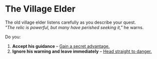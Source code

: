 # The Village Elder

The old village elder listens carefully as you describe your quest.  
*"The relic is powerful, but many have perished seeking it,"* he warns.  

Do you:  
1. **Accept his guidance** – [Gain a secret advantage.](secret-path.md)  
2. **Ignore his warning and leave immediately** – [Head straight to danger.](danger-path.md)  